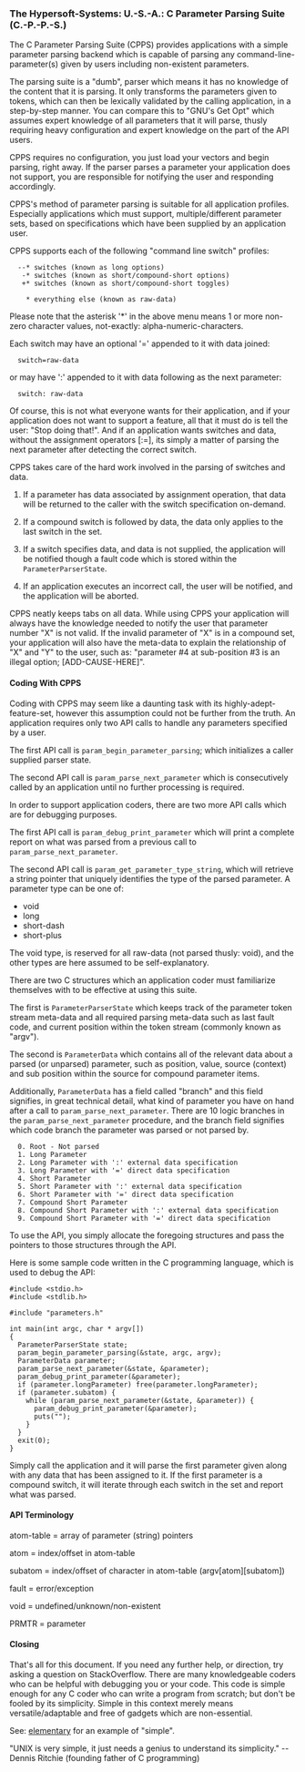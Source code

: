### The Hypersoft-Systems: U.-S.-A.: C Parameter Parsing Suite (C.-P.-P.-S.)

The C Parameter Parsing Suite (CPPS) provides applications with a simple parameter
parsing backend which is capable of parsing any command-line-parameter(s) given
by users including non-existent parameters.

The parsing suite is a "dumb", parser which means it has no knowledge of the
content that it is parsing. It only transforms the parameters given to tokens,
which can then be lexically validated by the calling application, in a
step-by-step manner. You can compare this to "GNU's Get Opt" which assumes
expert knowledge of all parameters that it will parse, thusly requiring heavy
configuration and expert knowledge on the part of the API users.

CPPS requires no configuration, you just load your vectors and begin parsing,
right away. If the parser parses a parameter your application does not support,
you are responsible for notifying the user and responding accordingly. 

CPPS's method of parameter parsing is suitable for all application profiles.
Especially applications which must support, multiple/different parameter sets,
based on specifications which have been supplied by an application user.

CPPS supports each of the following "command line switch" profiles:

```
  --* switches (known as long options)
   -* switches (known as short/compound-short options)
   +* switches (known as short/compound-short toggles)

    * everything else (known as raw-data)
```

Please note that the asterisk '*' in the above menu means 1 or more non-zero
character values, not-exactly: alpha-numeric-characters.

Each switch may have an optional '=' appended to it with data joined:

```
  switch=raw-data
```
or may have ':' appended to it with data following as the next parameter:

```
  switch: raw-data
```

Of course, this is not what everyone wants for their application, and if your
application does not want to support a feature, all that it must do is tell
the user: "Stop doing that!". And if an application wants switches and data,
without the assignment operators \[:=], its simply a matter of parsing the next
parameter after detecting the correct switch.

CPPS takes care of the hard work involved in the parsing of switches and data.

  1. If a parameter has data associated by assignment operation, that data will be returned to the caller with the switch specification on-demand.

  2. If a compound switch is followed by data, the data only applies to the last switch in the set.

  3. If a switch specifies data, and data is not supplied, the application will be notified though a fault code which is stored within the `ParameterParserState`.

  4. If an application executes an incorrect call, the user will be notified, and the application will be aborted.

CPPS neatly keeps tabs on all data. While using CPPS your application will always
have the knowledge needed to notify the user that parameter number "X" is not valid.
If the invalid parameter of "X" is in a compound set, your application will
also have the meta-data to explain the relationship of "X" and "Y" to the user,
such as: "parameter #4 at sub-position #3 is an illegal option; \[ADD-CAUSE-HERE]".

#### Coding With CPPS

Coding with CPPS may seem like a daunting task with its highly-adept-feature-set,
however this assumption could not be further from the truth. An application
requires only two API calls to handle any parameters specified by a user.

The first API call is `param_begin_parameter_parsing`; which initializes a caller
supplied parser state.

The second API call is `param_parse_next_parameter` which is consecutively called
by an application until no further processing is required.

In order to support application coders, there are two more API calls which are
for debugging purposes.

The first API call is `param_debug_print_parameter` which will print a complete 
report on what was parsed from a previous call to `param_parse_next_parameter`.

The second API call is `param_get_parameter_type_string`, which will retrieve a
string pointer that uniquely identifies the type of the parsed parameter. A
parameter type can be one of:

  * void
  * long
  * short-dash
  * short-plus

The void type, is reserved for all raw-data (not parsed thusly: void), and
the other types are here assumed to be self-explanatory.

There are two C structures which an application coder must familiarize themselves
with to be effective at using this suite.

The first is `ParameterParserState` which keeps track of the parameter token
stream meta-data and all required parsing meta-data such as last fault code,
and current position within the token stream (commonly known as "argv").

The second is `ParameterData` which contains all of the relevant data about a
parsed (or unparsed) parameter, such as position, value, source (context) and
sub position within the source for compound parameter items.

Additionally, `ParameterData` has a field called "branch" and this field signifies,
in great technical detail, what kind of parameter you have on hand after a call
to `param_parse_next_parameter`. There are 10 logic branches in the `param_parse_next_parameter`
procedure, and the branch field signifies which code branch the parameter was
parsed or not parsed by.

```
  0. Root - Not parsed
  1. Long Parameter
  2. Long Parameter with ':' external data specification
  3. Long Parameter with '=' direct data specification
  4. Short Parameter
  5. Short Parameter with ':' external data specification
  6. Short Parameter with '=' direct data specification
  7. Compound Short Parameter
  8. Compound Short Parameter with ':' external data specification
  9. Compound Short Parameter with '=' direct data specification
```

To use the API, you simply allocate the foregoing structures and pass the pointers
to those structures through the API.

Here is some sample code written in the C programming language, which is used
to debug the API:

```
#include <stdio.h>
#include <stdlib.h>

#include "parameters.h"

int main(int argc, char * argv[])
{
  ParameterParserState state;
  param_begin_parameter_parsing(&state, argc, argv);
  ParameterData parameter;
  param_parse_next_parameter(&state, &parameter);
  param_debug_print_parameter(&parameter);
  if (parameter.longParameter) free(parameter.longParameter);
  if (parameter.subatom) {
    while (param_parse_next_parameter(&state, &parameter)) {
      param_debug_print_parameter(&parameter);
      puts("");
    }
  }
  exit(0);
}
```

Simply call the application and it will parse the first parameter given along with
any data that has been assigned to it. If the first parameter is a compound switch,
it will iterate through each switch in the set and report what was parsed.

#### API Terminology

atom-table = array of parameter (string) pointers

atom = index/offset in atom-table

subatom = index/offset of character in atom-table (argv\[atom]\[subatom])

fault = error/exception

void = undefined/unknown/non-existent

PRMTR = parameter


#### Closing

That's all for this document. If you need any further help, or direction, try
asking a question on StackOverflow. There are many knowledgeable coders who can
be helpful with debugging you or your code. This code is simple enough for any C
coder who can write a program from scratch; but don't be fooled by its
simplicity. Simple in this context merely means versatile/adaptable and free of
gadgets which are non-essential.

See: [elementary](https://www.google.com/search?q=define+elementary) for an
example of "simple".

"UNIX is very simple, it just needs a genius to understand its simplicity."
-- Dennis Ritchie (founding father of C programming)